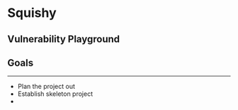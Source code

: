 # Squishy
## Vulnerability Playground

## Goals
---
- Plan the project out
- Establish skeleton project
- 